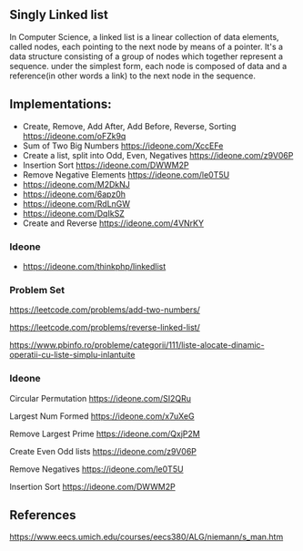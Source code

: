 Singly Linked list
------------------

In Computer Science, a linked list is a linear collection of data elements, called nodes, each pointing to the next node
by means of a pointer. It's a data structure consisting of a group of nodes which together represent a sequence. under
the simplest form, each node is composed of data and a reference(in other words a link) to the next node in the sequence.

## Implementations:

* Create, Remove, Add After, Add Before, Reverse, Sorting https://ideone.com/oFZk9q
* Sum of Two Big Numbers https://ideone.com/XccEFe
* Create a list, split into Odd, Even, Negatives https://ideone.com/z9V06P
* Insertion Sort https://ideone.com/DWWM2P
* Remove Negative Elements https://ideone.com/le0T5U
* https://ideone.com/M2DkNJ
* https://ideone.com/6apz0h
* https://ideone.com/RdLnGW
* https://ideone.com/DqIkSZ
* Create and Reverse https://ideone.com/4VNrKY


### Ideone
* https://ideone.com/thinkphp/linkedlist


### Problem Set

https://leetcode.com/problems/add-two-numbers/

https://leetcode.com/problems/reverse-linked-list/

https://www.pbinfo.ro/probleme/categorii/111/liste-alocate-dinamic-operatii-cu-liste-simplu-inlantuite


### Ideone

Circular Permutation https://ideone.com/SI2QRu

Largest Num Formed https://ideone.com/x7uXeG

Remove Largest Prime https://ideone.com/QxjP2M

Create Even Odd lists https://ideone.com/z9V06P

Remove Negatives https://ideone.com/le0T5U

Insertion Sort https://ideone.com/DWWM2P


## References 

https://www.eecs.umich.edu/courses/eecs380/ALG/niemann/s_man.htm
